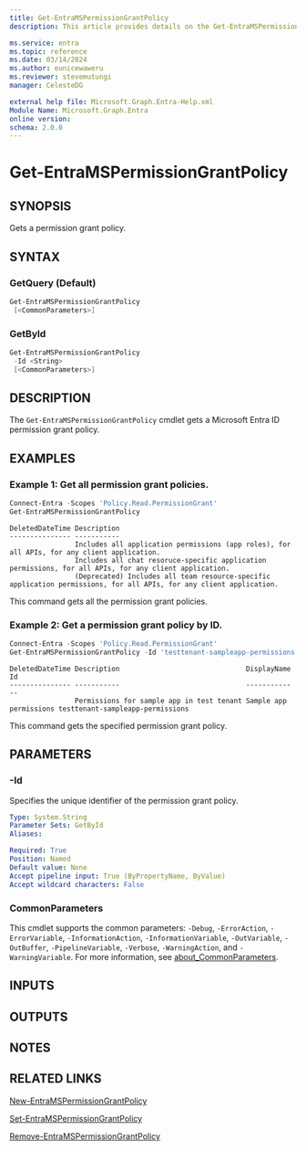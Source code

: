 ```yaml
---
title: Get-EntraMSPermissionGrantPolicy
description: This article provides details on the Get-EntraMSPermissionGrantPolicy command.

ms.service: entra
ms.topic: reference
ms.date: 03/14/2024
ms.author: eunicewaweru
ms.reviewer: stevemutungi
manager: CelesteDG

external help file: Microsoft.Graph.Entra-Help.xml
Module Name: Microsoft.Graph.Entra
online version:
schema: 2.0.0
---
```


# Get-EntraMSPermissionGrantPolicy

## SYNOPSIS

Gets a permission grant policy.

## SYNTAX

### GetQuery (Default)

```powershell
Get-EntraMSPermissionGrantPolicy 
 [<CommonParameters>]
```

### GetById

```powershell
Get-EntraMSPermissionGrantPolicy 
 -Id <String> 
 [<CommonParameters>]
```

## DESCRIPTION

The `Get-EntraMSPermissionGrantPolicy` cmdlet gets a Microsoft Entra ID permission grant policy.

## EXAMPLES

### Example 1: Get all permission grant policies.

```powershell
Connect-Entra -Scopes 'Policy.Read.PermissionGrant'
Get-EntraMSPermissionGrantPolicy
```

```output
DeletedDateTime Description
--------------- -----------
                Includes all application permissions (app roles), for all APIs, for any client application.
                Includes all chat resoruce-specific application permissions, for all APIs, for any client application.
                (Deprecated) Includes all team resource-specific application permissions, for all APIs, for any client application.
```

This command gets all the permission grant policies.  

### Example 2: Get a permission grant policy by ID.

```powershell
Connect-Entra -Scopes 'Policy.Read.PermissionGrant'
Get-EntraMSPermissionGrantPolicy -Id 'testtenant-sampleapp-permissions'
```

```output
DeletedDateTime Description                               DisplayName            Id
--------------- -----------                               -----------            --
                Permissions for sample app in test tenant Sample app permissions testtenant-sampleapp-permissions
```

This command gets the specified permission grant policy.

## PARAMETERS

### -Id

Specifies the unique identifier of the permission grant policy.

```yaml
Type: System.String
Parameter Sets: GetById
Aliases:

Required: True
Position: Named
Default value: None
Accept pipeline input: True (ByPropertyName, ByValue)
Accept wildcard characters: False
```

### CommonParameters

This cmdlet supports the common parameters: `-Debug`, `-ErrorAction`, `-ErrorVariable`, `-InformationAction`, `-InformationVariable`, `-OutVariable`, `-OutBuffer`, `-PipelineVariable`, `-Verbose`, `-WarningAction`, and `-WarningVariable`. For more information, see [about_CommonParameters](https://go.microsoft.com/fwlink/?LinkID=113216).

## INPUTS

## OUTPUTS

## NOTES

## RELATED LINKS

[New-EntraMSPermissionGrantPolicy](New-EntraMSPermissionGrantPolicy.md)

[Set-EntraMSPermissionGrantPolicy](Set-EntraMSPermissionGrantPolicy.md)

[Remove-EntraMSPermissionGrantPolicy](Remove-EntraMSPermissionGrantPolicy.md)

